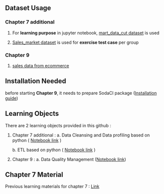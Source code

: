 ## Dataset Usage
### Chapter 7 additional
1. For **learning purpose** in jupyter notebook, [mart_data_cut dataset](https://github.com/irfanespe/Binar-BI-Bootcamp-Pandas-Data-Profiling-Data-Cleansing-And-ETL/blob/master/dataset/mart_data_cut.csv) is used
    
2. [Sales_market dataset](https://github.com/irfanespe/Binar-BI-Bootcamp-Pandas-Data-Profiling-Data-Cleansing-And-ETL/tree/master/dataset/sales_market) is used for **exercise test case** per group
    
### Chapter 9
1. [sales data from ecommerce](https://github.com/irfanespe/Binar-BI-Bootcamp-Python-Data-Profiling-Data-Cleansing-And-ETL/tree/master/dataset/data_on_ecommerce) 
    
## Installation Needed
before starting **Chapter 9**, it needs to prepare SodaCl package ([Installation guide](https://github.com/irfanespe/Binar-BI-Bootcamp-Python-Data-Profiling-Data-Cleansing-And-ETL/blob/master/installation%20package%20guide/Soda%20core%20.pdf))

## Learning Objects
There are 2 learning objects provided in this github :
1. Chapter 7 additional :
    a. Data Cleansing and Data profiling based on python ( [Notebook link](https://github.com/irfanespe/Binar-BI-Bootcamp-Pandas-Data-Profiling-Data-Cleansing-And-ETL/blob/master/notebook/Data%20profiling%20and%20Data%20Cleansing.ipynb) )

    b. ETL based on python ( [Notebook link](https://github.com/irfanespe/Binar-BI-Bootcamp-Pandas-Data-Profiling-Data-Cleansing-And-ETL/blob/master/notebook/Exercise%20ETL.ipynb) )


2. Chapter 9 :
    a. Data Quality Management ([Notebook link](https://github.com/irfanespe/Binar-BI-Bootcamp-Python-Data-Profiling-Data-Cleansing-And-ETL/blob/master/chapter9_notebook/Data%20Quality%20Soda/sodacl_exercise.ipynb))
   
## Chapter 7 Material
Previous learning materials for chapter 7 : [Link](https://github.com/alimurtadho/Bootcamp-BI-hands-on)
